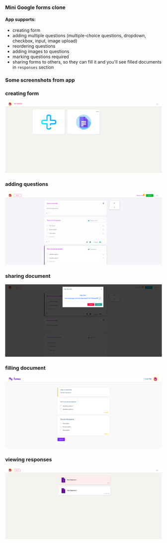 ### Mini Google forms clone

#### App supports: 
 - creating form 
 - adding multiple questions (multiple-choice questions, dropdown, checkbox, input, image upload)
 - reordering questions 
 - adding images to questions 
 - marking questions required
 - sharing forms to others, so they can fill it and you'll see filled documents in `responses` section

### Some screenshots from app 

### creating form 
![Admin panel](https://raw.githubusercontent.com/ll-bat/my-forms/master/public/img/app_images/forms.png)

### adding questions 
![Admin panel](https://raw.githubusercontent.com/ll-bat/my-forms/master/public/img/app_images/create-form.png)

### sharing document
![Admin panel](https://raw.githubusercontent.com/ll-bat/my-forms/master/public/img/app_images/sharing.png)

### filling document 
![Admin panel](https://raw.githubusercontent.com/ll-bat/my-forms/master/public/img/app_images/filling-form.png)

### viewing responses
![Admin panel](https://raw.githubusercontent.com/ll-bat/my-forms/master/public/img/app_images/responses.png)
